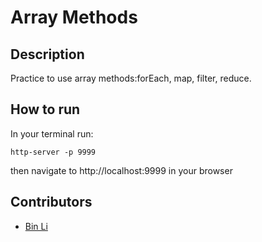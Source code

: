 # Array Methods

## Description
Practice to use array methods:forEach, map, filter, reduce.

## How to run
In your terminal run:
```
http-server -p 9999
```
then navigate to http://localhost:9999 in your browser

## Contributors
- [Bin Li](https://github.com/LibE4)

